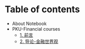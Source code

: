 # Table of contents

* About Notebook
* PKU-Financial courses
  * [1. 前言](pku-financial-courses/foreword.md)
  * [2. 导论-金融世界观](pku-financial-courses/world-view.md)

